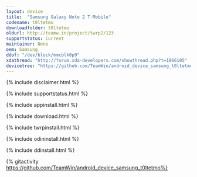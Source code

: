 ```yaml
---
layout: device
title:  "Samsung Galaxy Note 2 T-Mobile"
codename: t0ltetmo
downloadfolder: t0ltetmo
oldurl: http://teamw.in/project/twrp2/123
supportstatus: Current
maintainer: None
oem: Samsung
ddof: "/dev/block/mmcblk0p9"
xdathread: "http://forum.xda-developers.com/showthread.php?t=1966105"
devicetree: "https://github.com/TeamWin/android_device_samsung_t0ltetmo"
---
```


{% include disclaimer.html %}

{% include supportstatus.html %}

{% include appinstall.html %}

{% include download.html %}

{% include twrpinstall.html %}

{% include odininstall.html %}

{% include ddinstall.html %}

{% gitactivity  https://github.com/TeamWin/android_device_samsung_t0ltetmo%}
